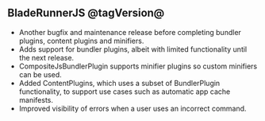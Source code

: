 ## BladeRunnerJS @tagVersion@
- Another bugfix and maintenance release before completing bundler plugins, content plugins and minifiers.
- Adds support for bundler plugins, albeit with limited functionality until the next release.
- CompositeJsBundlerPlugin supports minifier plugins so custom minifiers can be used.
- Added ContentPlugins, which uses a subset of BundlerPlugin functionality, to support use cases such as automatic app cache manifests.
- Improved visibility of errors when a user uses an incorrect command.
